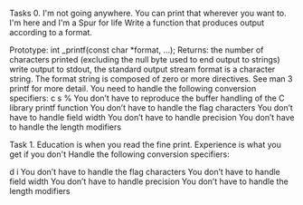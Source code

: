 

Tasks 0. I'm not going anywhere. You can print that wherever you want to. I'm here and I'm a Spur for life Write a function that produces output according to a format.

Prototype: int _printf(const char *format, ...); Returns: the number of characters printed (excluding the null byte used to end output to strings) write output to stdout, the standard output stream format is a character string. The format string is composed of zero or more directives. See man 3 printf for more detail. You need to handle the following conversion specifiers: c s % You don’t have to reproduce the buffer handling of the C library printf function You don’t have to handle the flag characters You don’t have to handle field width You don’t have to handle precision You don’t have to handle the length modifiers

Task 1. Education is when you read the fine print. Experience is what you get if you don't Handle the following conversion specifiers:

d i You don’t have to handle the flag characters You don’t have to handle field width You don’t have to handle precision You don’t have to handle the length modifiers


